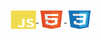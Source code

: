 <div style="border-radius: 50%; overflow: hidden; width: 300px; height: 300px;">
   <a href="https://github.com/deividvaz1">
   <img height="180em" src="https://github-readme-stats.vercel.app/api?username=deividvaz1&show_icons=true&theme=tokyonight&include_all_commits=true&count_private=true"/>
   <img height="180em" src="https://github-readme-stats.vercel.app/api/top-langs/?username=deividvaz1&layout=compact&langs_count=6&theme=tokyonight"/>
</div>

 
<div style="display: inline_block"><br>
  <img align="center" alt="Js" height="30" width="41" src="https://raw.githubusercontent.com/devicons/devicon/master/icons/javascript/javascript-plain.svg">
  <img align="center" alt="HTML" height="30" width="41" src="https://raw.githubusercontent.com/devicons/devicon/master/icons/html5/html5-original.svg">
  <img align="center" alt="CSS" height="30" width="41" src="https://raw.githubusercontent.com/devicons/devicon/master/icons/css3/css3-original.svg">
</div>
 
 <br>
 
